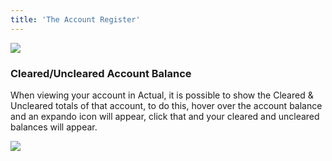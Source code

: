 ```yaml
---
title: 'The Account Register'
---
```


![](/img/using-actual/budget-account-register.png)

### Cleared/Uncleared Account Balance

When viewing your account in Actual, it is possible to show the Cleared & Uncleared totals of that account, to do this, hover over the account balance and an expando icon will appear, click that and your cleared and uncleared balances will appear. 

![](/img/cleared-uncleared-expand.png)